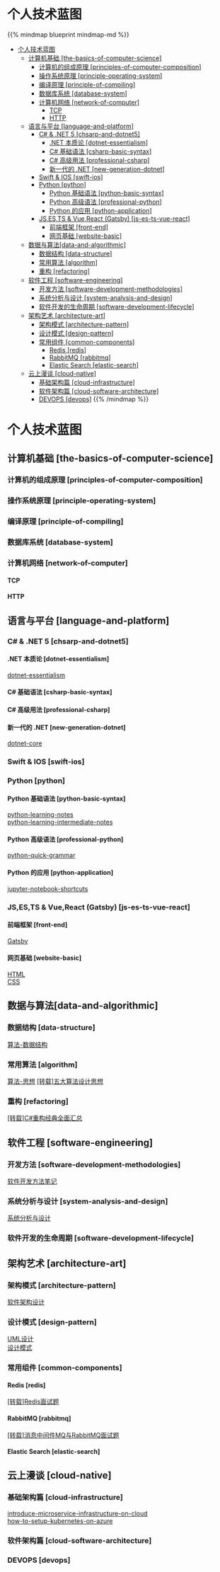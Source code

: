 # 个人技术蓝图


{{% mindmap blueprint mindmap-md %}}

- [个人技术蓝图](#个人技术蓝图)
  - [计算机基础 [the-basics-of-computer-science]](#计算机基础-the-basics-of-computer-science)
    - [计算机的组成原理 [principles-of-computer-composition]](#计算机的组成原理-principles-of-computer-composition)
    - [操作系统原理 [principle-operating-system]](#操作系统原理-principle-operating-system)
    - [编译原理 [principle-of-compiling]](#编译原理-principle-of-compiling)
    - [数据库系统 [database-system]](#数据库系统-database-system)
    - [计算机网络 [network-of-computer]](#计算机网络-network-of-computer)
      - [TCP](#tcp)
      - [HTTP](#http)
  - [语言与平台 [language-and-platform]](#语言与平台-language-and-platform)
    - [C# & .NET 5 [chsarp-and-dotnet5]](#c--net-5-chsarp-and-dotnet5)
      - [.NET 本质论 [dotnet-essentialism]](#net-本质论-dotnet-essentialism)
      - [C# 基础语法 [csharp-basic-syntax]](#c-基础语法-csharp-basic-syntax)
      - [C# 高级用法 [professional-csharp]](#c-高级用法-professional-csharp)
      - [新一代的 .NET [new-generation-dotnet]](#新一代的-net-new-generation-dotnet)
    - [Swift & IOS [swift-ios]](#swift--ios-swift-ios)
    - [Python [python]](#python-python)
      - [Python 基础语法 [python-basic-syntax]](#python-基础语法-python-basic-syntax)
      - [Python 高级语法 [professional-python]](#python-高级语法-professional-python)
      - [Python 的应用 [python-application]](#python-的应用-python-application)
    - [JS,ES,TS & Vue,React (Gatsby) [js-es-ts-vue-react]](#jsests--vuereact-gatsby-js-es-ts-vue-react)
      - [前端框架 [front-end]](#前端框架-front-end)
      - [网页基础 [website-basic]](#网页基础-website-basic)
  - [数据与算法[data-and-algorithmic]](#数据与算法data-and-algorithmic)
    - [数据结构 [data-structure]](#数据结构-data-structure)
    - [常用算法 [algorithm]](#常用算法-algorithm)
    - [重构 [refactoring]](#重构-refactoring)
  - [软件工程 [software-engineering]](#软件工程-software-engineering)
    - [开发方法 [software-development-methodologies]](#开发方法-software-development-methodologies)
    - [系统分析与设计 [system-analysis-and-design]](#系统分析与设计-system-analysis-and-design)
    - [软件开发的生命周期 [software-development-lifecycle]](#软件开发的生命周期-software-development-lifecycle)
  - [架构艺术 [architecture-art]](#架构艺术-architecture-art)
    - [架构模式 [architecture-pattern]](#架构模式-architecture-pattern)
    - [设计模式 [design-pattern]](#设计模式-design-pattern)
    - [常用组件 [common-components]](#常用组件-common-components)
      - [Redis [redis]](#redis-redis)
      - [RabbitMQ [rabbitmq]](#rabbitmq-rabbitmq)
      - [Elastic Search [elastic-search]](#elastic-search-elastic-search)
  - [云上漫谈 [cloud-native]](#云上漫谈-cloud-native)
    - [基础架构篇 [cloud-infrastructure]](#基础架构篇-cloud-infrastructure)
    - [软件架构篇 [cloud-software-architecture]](#软件架构篇-cloud-software-architecture)
    - [DEVOPS [devops]](#devops-devops)
{{% /mindmap %}}

# 个人技术蓝图

## 计算机基础 [the-basics-of-computer-science]

### 计算机的组成原理 [principles-of-computer-composition]

### 操作系统原理 [principle-operating-system]

### 编译原理 [principle-of-compiling]

### 数据库系统 [database-system]

### 计算机网络 [network-of-computer]

#### TCP

#### HTTP

## 语言与平台 [language-and-platform]

### C# & .NET 5 [chsarp-and-dotnet5]

#### .NET 本质论 [dotnet-essentialism]

[dotnet-essentialism](https://blog.gethin.online/dotnet-essentialism)

#### C# 基础语法 [csharp-basic-syntax]

#### C# 高级用法 [professional-csharp]

#### 新一代的 .NET [new-generation-dotnet]

[dotnet-core](https://blog.gethin.online/dotnet-core/)

### Swift & IOS [swift-ios]

### Python [python]

#### Python 基础语法 [python-basic-syntax]

[python-learning-notes](https://blog.gethin.online/python-learning-notes)\
[python-learning-intermediate-notes](https://blog.gethin.online/python-learning-intermediate-notes)

#### Python 高级语法 [professional-python]

[python-quick-grammar](https://blog.gethin.online/python-quick-grammar)

#### Python 的应用 [python-application]

[jupyter-notebook-shortcuts](https://blog.gethin.online/jupyter-notebook-shortcuts)

### JS,ES,TS & Vue,React (Gatsby) [js-es-ts-vue-react]

#### 前端框架 [front-end]

[Gatsby](https://blog.gethin.online/tag/Gatsby)

#### 网页基础 [website-basic]

[HTML](https://blog.gethin.online/html_basic)\
[CSS](https://blog.gethin.online/css_basic)

## 数据与算法[data-and-algorithmic]

### 数据结构 [data-structure]

[算法-数据结构](https://blog.gethin.online/algorithm-data-structure/)

### 常用算法 [algorithm]

[算法-思想](https://blog.gethin.online/algorithm-thinking/)
[[转载]五大算法设计思想](https://blog.gethin.online/five-algorithms-design-ideas/)

### 重构 [refactoring]

[[转载]C#重构经典全面汇总](https://blog.gethin.online/refactoring-reprinted)

## 软件工程 [software-engineering]

### 开发方法 [software-development-methodologies]

[软件开发方法笔记](https://blog.gethin.online/software-development-methodologies)

### 系统分析与设计 [system-analysis-and-design]

[系统分析与设计](https://blog.gethin.online/system-analysis-and-design)

### 软件开发的生命周期 [software-development-lifecycle]

## 架构艺术 [architecture-art]

### 架构模式 [architecture-pattern]

[软件架构设计](https://blog.gethin.online/software-architecture-design)

### 设计模式 [design-pattern]

[UML设计](https://blog.gethin.online/uml-design)\
[设计模式](https://blog.gethin.online/design-pattern)

### 常用组件 [common-components]

#### Redis [redis]

[[转载]Redis面试题](https://blog.gethin.online/redis-reprinted)

#### RabbitMQ [rabbitmq]

[[转载]消息中间件MQ与RabbitMQ面试题](https://blog.gethin.online/rabbitmq-reprinted)

#### Elastic Search [elastic-search]

## 云上漫谈 [cloud-native]

### 基础架构篇 [cloud-infrastructure]

[introduce-microservice-infrastructure-on-cloud](https://blog.gethin.online/en/introduce-microservice-infrastructure-on-cloud)  
[how-to-setup-kubernetes-on-azure](https://blog.gethin.online/en/how-to-setup-kubernetes-on-azure)

### 软件架构篇 [cloud-software-architecture]

### DEVOPS [devops]

